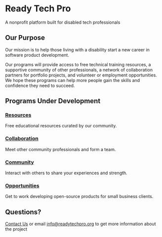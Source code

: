 # Ready Tech Pro
A nonprofit platform built for disabled tech professionals 

## Our Purpose
Our mission is to help those living with a disability start a new career in software product development. 

Our programs will provide access to free technical training resources, a supportive community of other professionals, a network of collaboration partners for portfolio projects, and volunteer or employment opportunities. We hope these programs can help more people gain the skills and confidence they need to succeed.

## Programs Under Development
### [Resources](https://www.readytechpro.org/resources)
Free educational resources curated by our community.

### [Collaboration](https://www.readytechpro.org/collaboration)
Meet other community professionals and form a team.

### [Community](https://www.readytechpro.org/community)
Interact with others to share your experiences and strength. 

### [Opportunities](https://www.readytechpro.org/opportunities)
Get to work developing open-source products for small business clients.

## Questions?
[Contact Us](https://www.readytechpro.org/contact)
or email info@readytechpro.org to get more information about the project
